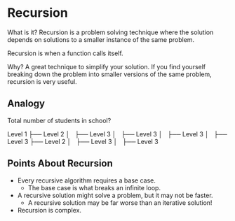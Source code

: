 # Recursion

What is it?
Recursion is a problem solving technique where the solution depends on solutions
to a smaller instance of the same problem.

Recursion is when a function calls itself.

Why?
A great technique to simplify your solution.
If you find yourself breaking down the problem into smaller versions of the same 
problem, recursion is very useful.


## Analogy

Total number of students in school?

Level 1
├── Level 2
│   ├── Level 3
│   ├── Level 3
│   ├── Level 3
│   ├── Level 3
├── Level 2
    │   ├── Level 3
    │   ├── Level 3


## Points About Recursion

- Every recursive algorithm requires a base case.
    - The base case is what breaks an infinite loop.
- A recursive solution might solve a problem, but it may not be faster.
    - A recursive solution may be far worse than an iterative solution!
- Recursion is complex.

